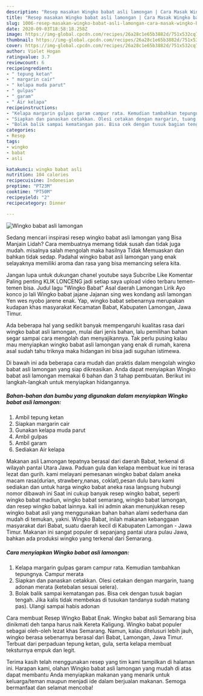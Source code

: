 ```yaml
---
description: "Resep masakan Wingko babat asli lamongan | Cara Masak Wingko babat asli lamongan Yang Lezat Sekali"
title: "Resep masakan Wingko babat asli lamongan | Cara Masak Wingko babat asli lamongan Yang Lezat Sekali"
slug: 1006-resep-masakan-wingko-babat-asli-lamongan-cara-masak-wingko-babat-asli-lamongan-yang-lezat-sekali
date: 2020-09-03T18:58:18.258Z
image: https://img-global.cpcdn.com/recipes/26a28c1e65b3882d/751x532cq70/wingko-babat-asli-lamongan-foto-resep-utama.jpg
thumbnail: https://img-global.cpcdn.com/recipes/26a28c1e65b3882d/751x532cq70/wingko-babat-asli-lamongan-foto-resep-utama.jpg
cover: https://img-global.cpcdn.com/recipes/26a28c1e65b3882d/751x532cq70/wingko-babat-asli-lamongan-foto-resep-utama.jpg
author: Violet Hogan
ratingvalue: 3.7
reviewcount: 6
recipeingredient:
- " tepung ketan"
- " margarin cair"
- " kelapa muda parut"
- " gulpas"
- " garam"
- " Air kelapa"
recipeinstructions:
- "Kelapa margarin gulpas garam campur rata. Kemudian tambahkan tepungnya. Campur merata"
- "Siapkan dan panaskan cetakkan. Olesi cetakan dengan margarin, tuang adonan merata (ketebalan sesuai selera)."
- "Bolak balik sampai kematangan pas. Bisa cek dengan tusuk bagian tengah. Jika kalis tidak membekas di tusukan tandanya sudah matang pas). Ulangi sampai habis adonan"
categories:
- Resep
tags:
- wingko
- babat
- asli

katakunci: wingko babat asli 
nutrition: 104 calories
recipecuisine: Indonesian
preptime: "PT23M"
cooktime: "PT50M"
recipeyield: "2"
recipecategory: Dinner

---
```



![Wingko babat asli lamongan](https://img-global.cpcdn.com/recipes/26a28c1e65b3882d/751x532cq70/wingko-babat-asli-lamongan-foto-resep-utama.jpg)

Sedang mencari inspirasi resep wingko babat asli lamongan yang Bisa Manjain Lidah? Cara membuatnya memang tidak susah dan tidak juga mudah. misalnya salah mengolah maka hasilnya Tidak Memuaskan dan bahkan tidak sedap. Padahal wingko babat asli lamongan yang enak selayaknya memiliki aroma dan rasa yang bisa memancing selera kita.

Jangan lupa untuk dukungan chanel youtube saya Subcribe Like Komentar Paling penting KLIK LONCENG jadi setiap saya upload video terbaru temen-temen bisa. Judul lagu &#34;Wingko Babat&#34; Asal daerah Lamongan Lirik Ayo konco jo lali Wingko babat jajane Jajanan sing wes kondang asli lamongan Yen wes nyobo jarene enak. Yap, wingko babat sebenarnya merupakan kudapan khas masyarakat Kecamatan Babat, Kabupaten Lamongan, Jawa Timur.

Ada beberapa hal yang sedikit banyak mempengaruhi kualitas rasa dari wingko babat asli lamongan, mulai dari jenis bahan, lalu pemilihan bahan segar sampai cara mengolah dan menyajikannya. Tak perlu pusing kalau mau menyiapkan wingko babat asli lamongan yang enak di rumah, karena asal sudah tahu triknya maka hidangan ini bisa jadi suguhan istimewa.


Di bawah ini ada beberapa cara mudah dan praktis dalam mengolah wingko babat asli lamongan yang siap dikreasikan. Anda dapat menyiapkan Wingko babat asli lamongan memakai 6 bahan dan 3 tahap pembuatan. Berikut ini langkah-langkah untuk menyiapkan hidangannya.

<!--inarticleads1-->

##### Bahan-bahan dan bumbu yang digunakan dalam menyiapkan Wingko babat asli lamongan:

1. Ambil  tepung ketan
1. Siapkan  margarin cair
1. Gunakan  kelapa muda parut
1. Ambil  gulpas
1. Ambil  garam
1. Sediakan  Air kelapa


Makanan asli Lamongan tepatnya berasal dari daerah Babat, terkenal di wilayah pantai Utara Jawa. Paduan gula dan kelapa membuat kue ini terasa lezat dan gurih. kami melayani pemesanan wingko babat dalam aneka macam rasa(durian, strawbery,nanas, coklat),pesan dulu baru kami sediakan dan untuk harga wingko babat aneka rasa langsung hubungi nomor dibawah ini Saat ini cukup banyak resep wingko babat, seperti wingko babat madiun, wingko babat semarang, wingko babat lamongan, dan resep wingko babat lainnya. kali ini admin akan menunjukkan resep wingko babat asli yang menggunakan bahan bahan alami sederhana dan mudah di temukan, yakni. Wingko Babat, inilah makanan kebanggaan masyarakat dari Babat, suatu daerah kecil di Kabupaten Lamongan - Jawa Timur. Makanan ini sangat populer di sepanjang pantai utara pulau Jawa, bahkan ada produksi wingko yang terkenal dari Semarang. 

<!--inarticleads2-->

##### Cara menyiapkan Wingko babat asli lamongan:

1. Kelapa margarin gulpas garam campur rata. Kemudian tambahkan tepungnya. Campur merata
1. Siapkan dan panaskan cetakkan. Olesi cetakan dengan margarin, tuang adonan merata (ketebalan sesuai selera).
1. Bolak balik sampai kematangan pas. Bisa cek dengan tusuk bagian tengah. Jika kalis tidak membekas di tusukan tandanya sudah matang pas). Ulangi sampai habis adonan


Cara membuat Resep Wingko Babat Enak. Wingko babat asli Semarang bisa dinikmati deh tanpa harus naik Kereta Kaligung. Wingko babat populer sebagai oleh-oleh lezat khas Semarang. Namun, kalau ditelusuri lebih jauh, wingko berasa sebenarnya berasal dari Babat, Lamongan, Jawa Timur. Terbuat dari perpaduan tepung ketan, gula, serta kelapa membuat teksturnya empuk dan legit. 

Terima kasih telah menggunakan resep yang tim kami tampilkan di halaman ini. Harapan kami, olahan Wingko babat asli lamongan yang mudah di atas dapat membantu Anda menyiapkan makanan yang menarik untuk keluarga/teman maupun menjadi ide dalam berjualan makanan. Semoga bermanfaat dan selamat mencoba!

